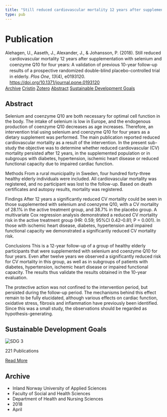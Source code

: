```yaml
---
title: "Still reduced cardiovascular mortality 12 years after supplementation with selenium and coenzyme Q10 for four years: A validation of previous 10-year follow-up results of a prospective randomized double-blind placebo-controlled trial in elderly"
type: pub
---
```

<h1>Publication</h1>
<article id="csl-bib-container-QX68FRWY" class="csl-bib-container">
  <div class="csl-bib-body" style="line-height: 1.35; padding-left: 1em; text-indent:-1em;">
  <div class="csl-entry">Alehagen, U., Aaseth, J., Alexander, J., &amp; Johansson, P. (2018). Still reduced cardiovascular mortality 12 years after supplementation with selenium and coenzyme Q10 for four years: A validation of previous 10-year follow-up results of a prospective randomized double-blind placebo-controlled trial in elderly. <i>Plos One</i>, <i>13</i>(4), e0193120. <a href="https://doi.org/10.1371/journal.pone.0193120">https://doi.org/10.1371/journal.pone.0193120</a></div>
</div>
  <div class="csl-bib-buttons">
    <a href="#taxonomy-article-QX68FRWY" class="csl-bib-button">Archive</a>
    <a href="https://app.cristin.no/results/show.jsf?id=1581013" alt="Cristin URL" class="csl-bib-button">Cristin</a>
    <a href="http://zotero.org/groups/5022929/items/QX68FRWY" alt="Zotero URL" class="csl-bib-button">Zotero</a>
    <a href="#abstract-article-QX68FRWY" class="csl-bib-button">Abstract</a>
    <a href="#sdg-article-QX68FRWY" class="csl-bib-button">Sustainable Development Goals</a>
  </div>
  <div id="csl-bib-meta-container-QX68FRWY"></div>
</article>
<div id="csl-bib-meta-QX68FRWY" class="csl-bib-meta">
  <article id="abstract-article-QX68FRWY" class="abstract-article">
    <h1>Abstract</h1>
    Selenium and coenzyme Q10 are both necessary for optimal cell function in the body. The intake of selenium is low in Europe, and the endogenous production of coenzyme Q10 decreases as age increases. Therefore, an intervention trial using selenium and coenzyme Q10 for four years as a dietary supplement was performed. The main publication reported reduced cardiovascular mortality as a result of the intervention. In the present sub-study the objective was to determine whether reduced cardiovascular (CV) mortality persisted after 12 years, in the supplemented population or in subgroups with diabetes, hypertension, ischemic heart disease or reduced functional capacity due to impaired cardiac function. 
 
Methods 
From a rural municipality in Sweden, four hundred forty-three healthy elderly individuals were included. All cardiovascular mortality was registered, and no participant was lost to the follow-up. Based on death certificates and autopsy results, mortality was registered. 
 
Findings 
After 12 years a significantly reduced CV mortality could be seen in those supplemented with selenium and coenzyme Q10, with a CV mortality of 28.1% in the active treatment group, and 38.7% in the placebo group. A multivariate Cox regression analysis demonstrated a reduced CV mortality risk in the active treatment group (HR: 0.59; 95%CI 0.42–0.81; P = 0.001). In those with ischemic heart disease, diabetes, hypertension and impaired functional capacity we demonstrated a significantly reduced CV mortality risk. 
 
Conclusions 
This is a 12-year follow-up of a group of healthy elderly participants that were supplemented with selenium and coenzyme Q10 for four years. Even after twelve years we observed a significantly reduced risk for CV mortality in this group, as well as in subgroups of patients with diabetes, hypertension, ischemic heart disease or impaired functional capacity. The results thus validate the results obtained in the 10-year evaluation. 
 
The protective action was not confined to the intervention period, but persisted during the follow-up period. The mechanisms behind this effect remain to be fully elucidated, although various effects on cardiac function, oxidative stress, fibrosis and inflammation have previously been identified. Since this was a small study, the observations should be regarded as hypothesis-generating.
  </article>
  <article id="sdg-article-QX68FRWY" class="sdg-article">
    <h1>Sustainable Development Goals</h1>
    <div class="sdg-container"><div id="sdg3" class="sdg">
<img src="{{< params subfolder >}}images/sdg/sdg03_en.png" class="image" alt="SDG 3">
<div class="sdg-overlay">
<p class="sdg-publication-count"><span>221</span> Publications</p>
<p><a href="https://sdgs.un.org/goals/goal3" class="sdg-read-more">Read More</a></p>
</div>
</div></div>
  </article>
  <article id="taxonomy-article-QX68FRWY" class="taxonomy-article">
    <h1>Archive</h1>
    <ul>
      <li>Inland Norway University of Applied Sciences</li>
      <li>Faculty of Social and Health Sciences</li>
      <li>Department of Health and Nursing Sciences</li>
      <li>2018</li>
      <li>April</li>
    </ul>
  </article>
</div>
